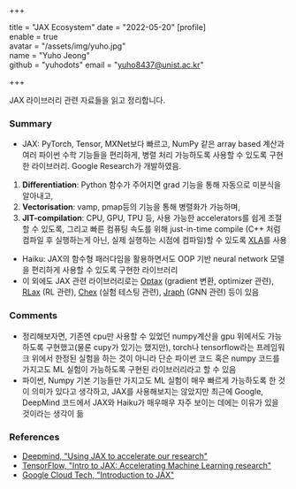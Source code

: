 +++

title = "JAX Ecosystem"
date = "2022-05-20"
[profile]  
	enable = true  
	avatar = "/assets/img/yuho.jpg"  
	name = "Yuho Jeong"  
	github = "yuhodots"
	email = "yuho8437@unist.ac.kr"

+++

JAX 라이브러리 관련 자료들을 읽고 정리합니다.

<!--more-->

### Summary

- JAX: PyTorch, Tensor, MXNet보다 빠르고, NumPy 같은 array based 계산과 여러 파이썬 수학 기능들을 편리하게, 병렬 처리 가능하도록 사용할 수 있도록 구현한 라이브러리. Google Research가 개발하였음.

1. **Differentiation**: Python 함수가 주어지면 grad 기능을 통해 자동으로 미분식을 알아내고, 
2. **Vectorisation**: vamp, pmap등의 기능을 통해 병렬화가 가능하며,
3. **JIT-compilation**: CPU, GPU, TPU 등, 사용 가능한 accelerators를 쉽게 조절 할 수 있도록, 그리고 빠른 컴퓨팅 속도를 위해 just-in-time compile (C++ 처럼 컴파일 후 실행하는게 아닌, 실제 실행하는 시점에 컴파일)할 수 있도록 [XLA](https://www.tensorflow.org/xla)를 사용

- Haiku: JAX의 함수형 패러다임을 활용하면서도 OOP 기반 neural network 모델을 편리하게 사용할 수 있도록 구현한 라이브러리
- 이 외에도 JAX 관련 라이브러리로는 [Optax]() (gradient 변환, optimizer 관련), [RLax](https://github.com/deepmind/rlax) (RL 관련), [Chex](https://github.com/deepmind/chex) (실험 테스팅 관련), [Jraph](https://github.com/deepmind/jraph) (GNN 관련) 등이 있음

### Comments

- 정리해보자면, 기존엔 cpu만 사용할 수 있었던 numpy계산을 gpu 위에서도 가능하도록 구현했고(물론 cupy가 있기는 했지만), torch나 tensorflow라는 프레임워크 위에서 한정된 실험을 하는 것이 아니라 단순 파이썬 코드 혹은 numpy 코드를 가지고도 ML 실험이 가능하도록 구현된 라이브러리라고 할 수 있음
- 파이썬, Numpy 기본 기능들만 가지고도 ML 실험이 매우 빠르게 가능하도록 한 것이 의미가 있다고 생각하고, JAX를 사용해보지는 않았지만 최근에 Google, DeepMind 코드에서 JAX와 Haiku가 매우매우 자주 보이는 데에는 이유가 있을 것이라는 생각이 듦

### References

- [Deepmind, "Using JAX to accelerate our research"](https://www.deepmind.com/blog/using-jax-to-accelerate-our-research)
- [TensorFlow, "Intro to JAX: Accelerating Machine Learning research"](https://www.youtube.com/watch?v=WdTeDXsOSj4)
- [Google Cloud Tech, "Introduction to JAX"](https://www.youtube.com/watch?v=0mVmRHMaOJ4)

